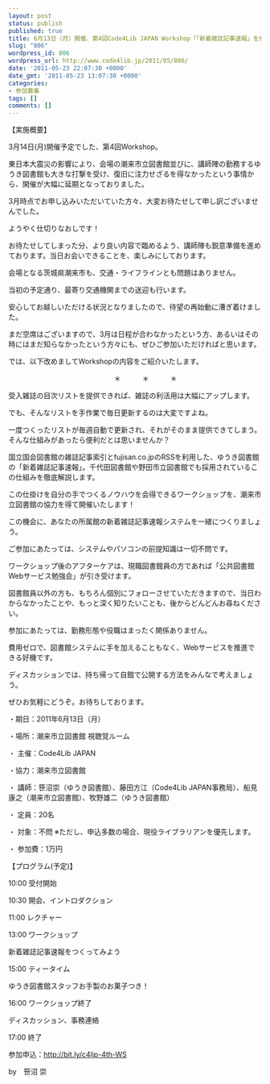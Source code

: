 ```yaml
---
layout: post
status: publish
published: true
title: 6月13日（月）開催、第4回Code4Lib JAPAN Workshop「「新着雑誌記事速報」を作ってみよう！－RSSを活用した図書館サービス作成コース－」、参加申込を開始
slug: "806"
wordpress_id: 806
wordpress_url: http://www.code4lib.jp/2011/05/806/
date: '2011-05-23 22:07:30 +0000'
date_gmt: '2011-05-23 13:07:30 +0000'
categories:
- 参加募集
tags: []
comments: []
---
```

<div class="section">
<p>【実施概要】</p>
<p>3月14日(月)開催予定でした、第4回Workshop。</p>
<p>東日本大震災の影響により、会場の潮来市立図書館並びに、講師陣の勤務するゆうき図書館も大きな打撃を受け、復旧に注力せざるを得なかったという事情から、開催が大幅に延期となっておりました。</p>
<p>3月時点でお申し込みいただいていた方々、大変お待たせして申し訳ございませんでした。</p>
<p>ようやく仕切りなおしです！</p>
<p>お待たせしてしまった分、より良い内容で臨めるよう、講師陣も鋭意準備を進めております。当日お会いできることを、楽しみにしております。</p>
<p>会場となる茨城県潮来市も、交通・ライフラインとも問題はありません。</p>
<p>当初の予定通り、最寄り交通機関までの送迎も行います。</p>
<p>安心してお越しいただける状況となりましたので、待望の再始動に漕ぎ着けました。</p>
<p>まだ空席はございますので、3月は日程が合わなかったという方、あるいはその時にはまだ知らなかったという方々にも、ぜひご参加いただければと思います。</p>
<p>では、以下改めましてWorkshopの内容をご紹介いたします。</p>
<p>　　　　　　　　　　　　　　　＊　　　＊　　　＊</p>
<p>受入雑誌の目次リストを提供できれば、雑誌の利活用は大幅にアップします。</p>
<p>でも、そんなリストを手作業で毎日更新するのは大変ですよね。</p>
<p>一度つくったリストが毎週自動で更新され、それがそのまま提供できてしまう。そんな仕組みがあったら便利だとは思いませんか？</p>
<p>国立国会図書館の雑誌記事索引とfujisan.co.jpのRSSを利用した、ゆうき図書館の「新着雑誌記事速報」。千代田図書館や野田市立図書館でも採用されているこの仕組みを徹底解説します。</p>
<p>この仕掛けを自分の手でつくるノウハウを会得できるワークショップを、潮来市立図書館の協力を得て開催いたします！</p>
<p>この機会に、あなたの所属館の新着雑誌記事速報システムを一緒につくりましょう。</p>
<p>ご参加にあたっては、システムやパソコンの前提知識は一切不問です。</p>
<p>ワークショップ後のアフターケアは、現職図書館員の方であれば「公共図書館Webサービス勉強会」が引き受けます。</p>
<p>図書館員以外の方も、もちろん個別にフォローさせていただきますので、当日わからなかったことや、もっと深く知りたいことも、後からどんどんお尋ねください。</p>
<p>参加にあたっては、勤務形態や役職はまったく関係ありません。</p>
<p>費用ゼロで、図書館システムに手を加えることもなく、Webサービスを推進できる好機です。</p>
<p>ディスカッションでは、持ち帰って自館で公開する方法をみんなで考えましょう。</p>
<p>ぜひお気軽にどうぞ。お待ちしております。</p>
<p>・期日：2011年6月13日（月）</p>
<p>・場所：潮来市立図書館 視聴覚ルーム</p>
<p>・ 主催：Code4Lib JAPAN</p>
<p>・協力：潮来市立図書館</p>
<p>・ 講師：笹沼崇（ゆうき図書館）、藤田方江（Code4Lib JAPAN事務局）、船見康之（潮来市立図書館）、牧野雄二（ゆうき図書館）</p>
<p>・ 定員：20名</p>
<p>・ 対象：不問 ※ただし、申込多数の場合、現役ライブラリアンを優先します。</p>
<p>・ 参加費：1万円</p>
<p>【プログラム(予定)】</p>
<p>10:00 受付開始</p>
<p>10:30 開会、イントロダクション</p>
<p>11:00 レクチャー</p>
<p>13:00 ワークショップ</p>
<p>      新着雑誌記事速報をつくってみよう</p>
<p>15:00 ティータイム</p>
<p>      ゆうき図書館スタッフお手製のお菓子つき！</p>
<p>16:00 ワークショップ終了</p>
<p>      ディスカッション、事務連絡</p>
<p>17:00 終了</p>
<p>参加申込：<a href="http://bit.ly/c4ljp-4th-WS" target="_blank">http://bit.ly/c4ljp-4th-WS</a></p>
<p>by　笹沼 崇</p>
</div>
